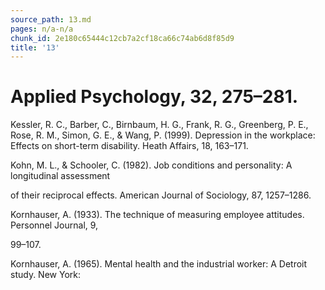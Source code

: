 ```yaml
---
source_path: 13.md
pages: n/a-n/a
chunk_id: 2e180c65444c12cb7a2cf18ca66c74ab6d8f85d9
title: '13'
---
```

# Applied Psychology, 32, 275–281.

Kessler, R. C., Barber, C., Birnbaum, H. G., Frank, R. G., Greenberg, P. E., Rose, R. M., Simon, G. E., & Wang, P. (1999). Depression in the workplace: Effects on short-term disability. Heath Affairs, 18, 163–171.

Kohn, M. L., & Schooler, C. (1982). Job conditions and personality: A longitudinal assessment

of their reciprocal effects. American Journal of Sociology, 87, 1257–1286.

Kornhauser, A. (1933). The technique of measuring employee attitudes. Personnel Journal, 9,

99–107.

Kornhauser, A. (1965). Mental health and the industrial worker: A Detroit study. New York:
